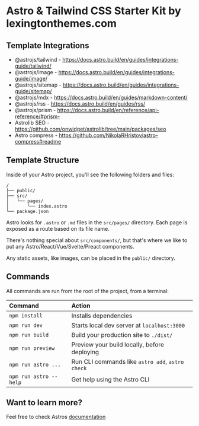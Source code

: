 # Astro & Tailwind CSS Starter Kit by lexingtonthemes.com

## Template Integrations
- @astrojs/tailwind - https://docs.astro.build/en/guides/integrations-guide/tailwind/
- @astrojs/image - https://docs.astro.build/en/guides/integrations-guide/image/
- @astrojs/sitemap - https://docs.astro.build/en/guides/integrations-guide/sitemap/
- @astrojs/mdx - https://docs.astro.build/en/guides/markdown-content/
- @astrojs/rss - https://docs.astro.build/en/guides/rss/
- @astrojs/prism - https://docs.astro.build/en/reference/api-reference/#prism-
- Astrolib SEO - https://github.com/onwidget/astrolib/tree/main/packages/seo
- Astro compress - https://github.com/NikolaRHristov/astro-compress#readme
## Template Structure

Inside of your Astro project, you'll see the following folders and files:

```
/
├── public/
├── src/
│   └── pages/
│       └── index.astro
└── package.json
```

Astro looks for `.astro` or `.md` files in the `src/pages/` directory. Each page is exposed as a route based on its file name.

There's nothing special about `src/components/`, but that's where we like to put any Astro/React/Vue/Svelte/Preact components.

Any static assets, like images, can be placed in the `public/` directory.

## Commands

All commands are run from the root of the project, from a terminal:

| Command                | Action                                           |
| :--------------------- | :----------------------------------------------- |
| `npm install`          | Installs dependencies                            |
| `npm run dev`          | Starts local dev server at `localhost:3000`      |
| `npm run build`        | Build your production site to `./dist/`          |
| `npm run preview`      | Preview your build locally, before deploying     |
| `npm run astro ...`    | Run CLI commands like `astro add`, `astro check` |
| `npm run astro --help` | Get help using the Astro CLI                     |

## Want to learn more?

Feel free to check Astros [documentation](https://docs.astro.build)
